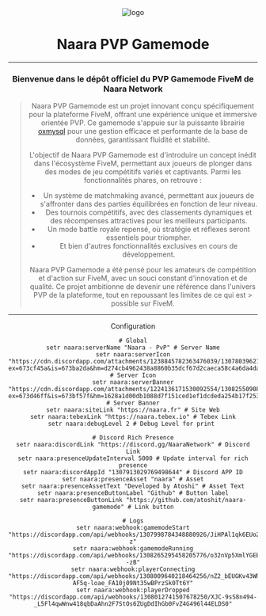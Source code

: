 <div align="center">
  <img 
    src="https://cdn.discordapp.com/attachments/1224136171530092554/1308255090897059860/Nouveau_projet.png?ex=673d46ff&is=673bf57f&hm=1628a1d00db1088d7f151ced1ef1dcdeda254b17f253690074e870be289f4697&" 
    alt="logo"
</div>

<h1 align="center">Naara PVP Gamemode</h1>

---

<h3 align="center">Bienvenue dans le dépôt officiel du PVP Gamemode FiveM de Naara Network</h3>

> Naara PVP Gamemode est un projet innovant conçu spécifiquement pour la plateforme FiveM, offrant une expérience unique et immersive orientée PVP. Ce gamemode s'appuie sur la puissante librairie [oxmysql](https://github.com/overextended/oxmysql) pour une gestion efficace et performante de la base de données, garantissant fluidité et stabilité.
>
> L'objectif de Naara PVP Gamemode est d'introduire un concept inédit dans l'écosystème FiveM, permettant aux joueurs de plonger dans des modes de jeu compétitifs variés et captivants. Parmi les fonctionnalités phares, on retrouve :
>
> - Un système de matchmaking avancé, permettant aux joueurs de s'affronter dans des parties équilibrées en fonction de leur niveau.
> - Des tournois compétitifs, avec des classements dynamiques et des récompenses attractives pour les meilleurs participants.
> - Un mode battle royale repensé, où stratégie et réflexes seront essentiels pour triompher.
> - Et bien d'autres fonctionnalités exclusives en cours de développement.
>
> Naara PVP Gamemode a été pensé pour les amateurs de compétition et d'action sur FiveM, avec un souci constant d'innovation et de qualité. Ce projet ambitionne de devenir une référence dans l'univers PVP de la plateforme, tout en repoussant les limites de ce qui est > possible sur FiveM.

---

Configuration

```
# Global
setr naara:serverName "Naara - PvP" # Server Name
setr naara:serverIcon "https://cdn.discordapp.com/attachments/1238845782363476039/1307803962145247272/Naara_icone.png?ex=673cf45a&is=673ba2da&hm=d274cb4962438a8860b35dcf67d2caeca58c4a6da4daba447ff72e1c12fa5d7a&" # Server Icon
setr naara:serverBanner "https://cdn.discordapp.com/attachments/1224136171530092554/1308255090897059860/Nouveau_projet.png?ex=673d46ff&is=673bf57f&hm=1628a1d00db1088d7f151ced1ef1dcdeda254b17f253690074e870be289f4697&" # Server Banner
setr naara:siteLink "https://naara.fr" # Site Web
setr naara:tebexLink "https://naara.tebex.io" # Tebex Link
setr naara:debugLevel 2 # Debug Level for print 

# Discord Rich Presence
setr naara:discordLink "https://discord.gg/NaaraNetwork" # Discord Link
setr naara:presenceUpdateInterval 5000 # Update interval for rich presence
setr naara:discordAppId "1307913029769498644" # Discord APP ID
setr naara:presenceAsset "naara" # Asset
setr naara:presenceAssetText "Developed by Atoshi" # Asset Text
setr naara:presenceButtonLabel "Github" # Button label
setr naara:presenceButtonLink "https://github.com/atoshit/naara-gamemode" # Link button

# Logs
setr naara:webhook:gamemodeStart "https://discordapp.com/api/webhooks/1307998784348880926/JiHPAl1qk6EUo28VEaYoDHmR_xo5R_uumc7ssP34KROasmEb0d5Fc0yhuQe2K7Psqh-z"
setr naara:webhook:gamemodeRunning "https://discordapp.com/api/webhooks/1308265295458205776/o32nVp5XmlYGEBomHqGgEZUjke3fXxUylGRNMTs_7Ba04YQg3pG7UQ4gs0WMZ3gA--zB"
setr naara:webhook:playerConnecting "https://discordapp.com/api/webhooks/1308009640218464256/nZ2_bEUGKv43WRzk13nwVp1HwUnu4aF5vr-AF5q-loae_FA10j09Nt35wBPrzSk0Tt6Y"
setr naara:webhook:playerDropped "https://discordapp.com/api/webhooks/1308012741507678250/XJC-9sS8n494-_L5Fl4qwWnw418qbDaAhn2F7StOs6ZUgDdIhGb0FvZ4G496l44ELDS0"
```
